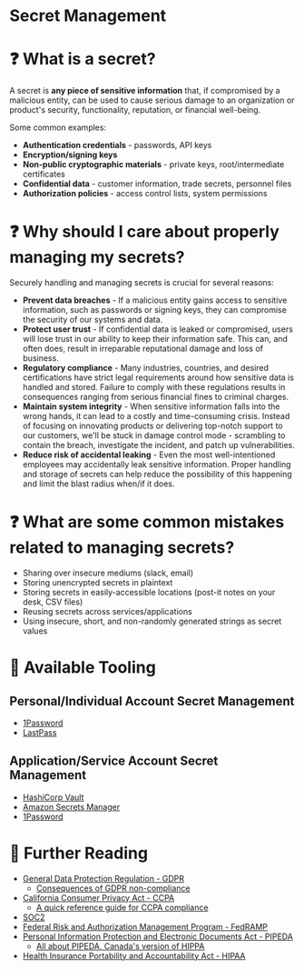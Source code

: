 # Secret Management

# :question: What is a secret?
A secret is **any piece of sensitive information** that, if compromised by a malicious entity, can be used to cause serious damage to an organization or product's security, functionality, reputation, or financial well-being.

Some common examples:
- **Authentication credentials** - passwords, API keys
- **Encryption/signing keys**
- **Non-public cryptographic materials** - private keys, root/intermediate certificates
- **Confidential data** - customer information, trade secrets, personnel files
- **Authorization policies** - access control lists, system permissions

# :question: Why should I care about properly managing my secrets?
Securely handling and managing secrets is crucial for several reasons:
- **Prevent data breaches** - If a malicious entity gains access to sensitive information, such as passwords or signing keys, they can compromise the security of our systems and data.
- **Protect user trust** - If confidential data is leaked or compromised, users will lose trust in our ability to keep their information safe. This can, and often does, result in irreparable reputational damage and loss of business.
- **Regulatory compliance** - Many industries, countries, and desired certifications have strict legal requirements around how sensitive data is handled and stored. Failure to comply with these regulations results in consequences ranging from serious financial fines to criminal charges.
- **Maintain system integrity** - When sensitive information falls into the wrong hands, it can lead to a costly and time-consuming crisis. Instead of focusing on innovating products or delivering top-notch support to our customers, we'll be stuck in damage control mode - scrambling to contain the breach, investigate the incident, and patch up vulnerabilities. 
- **Reduce risk of accidental leaking** - Even the most well-intentioned employees may accidentally leak sensitive information. Proper handling and storage of secrets can help reduce the possibility of this happening and limit the blast radius when/if it does.

# :question: What are some common mistakes related to managing secrets?
- Sharing over insecure mediums (slack, email)
- Storing unencrypted secrets in plaintext
- Storing secrets in easily-accessible locations (post-it notes on your desk, CSV files)
- Reusing secrets across services/applications
- Using insecure, short, and non-randomly generated strings as secret values

# :hammer: Available Tooling

## Personal/Individual Account Secret Management
- [1Password](https://1password.com/personal)
- [LastPass](https://www.lastpass.com/products/personal)

## Application/Service Account Secret Management
- [HashiCorp Vault](https://www.hashicorp.com/products/vault)
- [Amazon Secrets Manager](https://aws.amazon.com/secrets-manager/)
- [1Password](https://1password.com/developers)

# :open_book: Further Reading
- [General Data Protection Regulation - GDPR](https://gdpr-info.eu)
  - [Consequences of GDPR non-compliance](https://www.gdprhandbook.eu/consequenses-gdpr)
- [California Consumer Privacy Act - CCPA](https://www.oag.ca.gov/privacy/ccpa)
  - [A quick reference guide for CCPA compliance](https://www2.deloitte.com/us/en/pages/advisory/articles/ccpa-compliance-readiness.html)
- [SOC2](https://www.imperva.com/learn/data-security/soc-2-compliance/)
- [Federal Risk and Authorization Management Program - FedRAMP](https://www.fedramp.gov)
- [Personal Information Protection and Electronic Documents Act - PIPEDA](https://www.priv.gc.ca/en/privacy-topics/privacy-laws-in-canada/the-personal-information-protection-and-electronic-documents-act-pipeda/)
  - [All about PIPEDA, Canada's version of HIPPA](https://www.accountablehq.com/post/all-about-pipeda-canadas-version-of-hipaa)
- [Health Insurance Portability and Accountability Act - HIPAA](https://www.hhs.gov/hipaa/for-professionals/security/laws-regulations/index.html)
